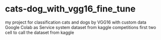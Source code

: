 # cats-dog_with_vgg16_fine_tune
my project for classification cats and dogs by VGG16 with custom data 
Google Colab as Service system
dataset from kaggle competitions
first two cell to call the dataset from kaggle 
